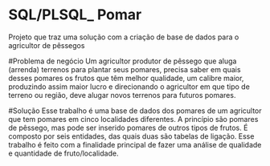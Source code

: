 # SQL/PLSQL_ Pomar
 Projeto que traz uma solução com a criação de base de dados para o agricultor de pêssegos

#Problema de negócio
Um agricultor produtor de pêssego que aluga (arrenda) terrenos para plantar seus pomares, precisa saber em quais desses pomares os frutos que têm melhor qualidade, um calibre maior, produzindo assim maior lucro e direcionando o agricultor em que tipo de terreno ou região, deve alugar novos terrenos para futuros pomares.

#Solução
Esse trabalho é uma base de dados dos pomares de um agricultor que tem pomares em cinco localidades diferentes. A princípio são pomares de pêssego, mas pode ser inserido pomares de outros tipos de frutos. É composto por seis entidades, das quais duas são tabelas de ligação. 
Esse trabalho é feito com a finalidade principal de fazer uma análise de qualidade e quantidade de fruto/localidade.
